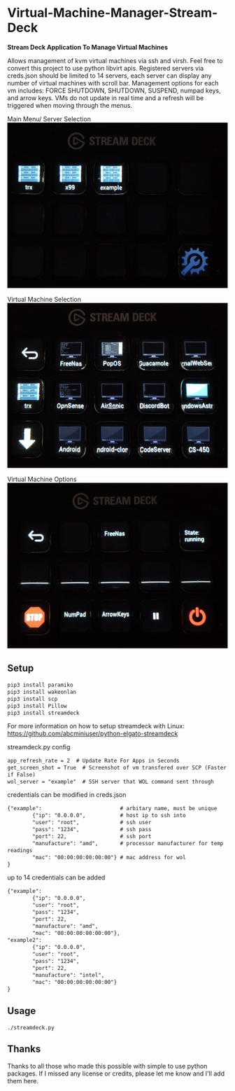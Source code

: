 # Virtual-Machine-Manager-Stream-Deck
**Stream Deck Application To Manage Virtual Machines**

Allows management of kvm virtual machines via ssh and virsh.  Feel free to convert this project to use python libvirt apis.  Registered servers via creds.json should be limited to 14 servers, each server can display any number of virtual machines with scroll bar.  Management options for each vm includes: FORCE SHUTDOWN, SHUTDOWN, SUSPEND, numpad keys, and arrow keys.  VMs do not update in real time and a refresh will be triggered when moving through the menus.

Main Menu/ Server Selection
![Pic](ReadMePictures/20210410_183652.jpg?raw=true "Title")

Virtual Machine Selection
![Pic](ReadMePictures/20210410_183438.jpg?raw=true "Title")

Virtual Machine Options
![Pic](ReadMePictures/20210410_183707.jpg?raw=true "Title")

## Setup

```
pip3 install paramiko
pip3 install wakeonlan
pip3 install scp
pip3 install Pillow
pip3 install streamdeck
```
For more information on how to setup streamdeck with Linux: https://github.com/abcminiuser/python-elgato-streamdeck

streamdeck.py config
```
app_refresh_rate = 2  # Update Rate For Apps in Seconds
get_screen_shot = True  # Screenshot of vm transfered over SCP (Faster if False)
wol_server = "example"  # SSH server that WOL command sent through
```

credentials can be modified in creds.json
```
{"example":                         # arbitary name, must be unique
        {"ip": "0.0.0.0",           # host ip to ssh into
        "user": "root",             # ssh user
        "pass": "1234",             # ssh pass
        "port": 22,                 # ssh port
        "manufacture": "amd",       # processor manufacturer for temp readings
        "mac": "00:00:00:00:00:00"} # mac address for wol
}
```

up to 14 credentials can be added
```
{"example":                      
        {"ip": "0.0.0.0",        
        "user": "root",           
        "pass": "1234",           
        "port": 22,                 
        "manufacture": "amd",       
        "mac": "00:00:00:00:00:00"},
"example2":                         
        {"ip": "0.0.0.0",           
        "user": "root",             
        "pass": "1234",             
        "port": 22,                 
        "manufacture": "intel",       
        "mac": "00:00:00:00:00:00"}
}
```

## Usage

```
./streamdeck.py
```

## Thanks

Thanks to all those who made this possible with simple to use python packages.  If I missed any license or credits, please let me know and I'll add them here.
